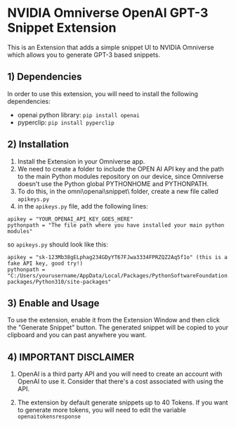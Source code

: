 # NVIDIA Omniverse OpenAI GPT-3 Snippet Extension

This is an Extension that adds a simple snippet UI to NVIDIA Omniverse which allows you to generate GPT-3 based snippets.

## 1) Dependencies

In order to use this extension, you will need to install the following dependencies:

- openai python library: `pip install openai`
- pyperclip: `pip install pyperclip`

## 2) Installation

1) Install the Extension in your Omniverse app.
2) We need to create a folder to include the OPEN AI API key and the path to the main Python modules repository on our device, since Omniverse doesn't use the Python global PYTHONHOME and PYTHONPATH.
3) To do this, in the omni\openai\snippet\ folder, create a new file called `apikeys.py`
4) in the `apikeys.py` file, add the following lines:

```   
apikey = "YOUR_OPENAI_API_KEY_GOES_HERE"
pythonpath = "The file path where you have installed your main python modules"
```

so `apikeys.py` should look like this:

```
apikey = "sk-123Mb38gELphag234GDyYT67FJwa3334FPRZQZ2Aq5f1o" (this is a fake API key, good try!)
pythonpath = "C:/Users/yourusername/AppData/Local/Packages/PythonSoftwareFoundation.Python.3.10_qbz5n2kfra8p0/LocalCache/local-packages/Python310/site-packages"
```

## 3) Enable and Usage

To use the extension, enable it from the Extension Window and then click the "Generate Snippet" button. The generated snippet will be copied to your clipboard and you can past anywhere you want.

## 4) IMPORTANT DISCLAIMER
1) OpenAI is a third party API and you will need to create an account with OpenAI to use it. Consider that there's a cost associated with using the API.

2) The extension by default generate snippets up to 40 Tokens. If you want to generate more tokens, you will need to edit the variable `openaitokensresponse`





